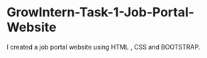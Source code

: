 # GrowIntern-Task-1-Job-Portal-Website
I created a job portal website using HTML , CSS and BOOTSTRAP.
